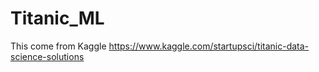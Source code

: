 # Titanic_ML
 This come from Kaggle
 https://www.kaggle.com/startupsci/titanic-data-science-solutions
